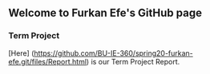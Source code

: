 ## Welcome to Furkan Efe's GitHub page

### Term Project


[Here] (https://github.com/BU-IE-360/spring20-furkan-efe.git/files/Report.html) is our Term Project Report.


